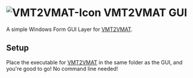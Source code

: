 # ![VMT2VMAT-Icon](https://github.com/user-attachments/assets/a9abf17a-905a-46b2-8f96-04259479c47b) VMT2VMAT GUI
A simple Windows Form GUI Layer for [VMT2VMAT](https://github.com/LokiVig/VMT2VMAT). 

## Setup
Place the executable for [VMT2VMAT](https://github.com/LokiVig/VMT2VMAT) in the same folder as the GUI, and you're good to go! No command line needed!

